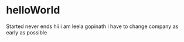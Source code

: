 # helloWorld
Started never ends
hii i am leela gopinath i have to change company as early as possible
